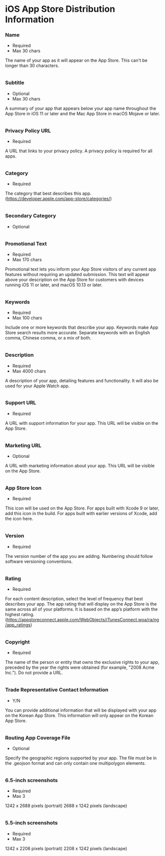 # iOS App Store Distribution Information


### Name

* Required
* Max 30 chars

The name of your app as it will appear on the App Store. This can't be longer than 30 characters.

```

```

### Subtitle

* Optional
* Max 30 chars

A summary of your app that appears below your app name throughout the App Store in iOS 11 or later and the Mac App Store in macOS Mojave or later.

```

```

### Privacy Policy URL

* Required

A URL that links to your privacy policy. A privacy policy is required for all apps.

```

```

### Category

* Required

The category that best describes this app.
(https://developer.apple.com/app-store/categories/)

```

```

### Secondary Category

* Optional

```

```

### Promotional Text

* Required
* Max 170 chars

Promotional text lets you inform your App Store visitors of any current app features without requiring an updated submission. This text will appear above your description on the App Store for customers with devices running iOS 11 or later, and macOS 10.13 or later.

```

```

### Keywords

* Required
* Max 100 chars

Include one or more keywords that describe your app. Keywords make App Store search results more accurate. Separate keywords with an English comma, Chinese comma, or a mix of both.

```

```

### Description

* Required
* Max 4000 chars

A description of your app, detailing features and functionality. It will also be used for your Apple Watch app.

```

```

### Support URL

* Required

A URL with support information for your app. This URL will be visible on the App Store.

```

```

### Marketing URL

* Optional

A URL with marketing information about your app. This URL will be visible on the App Store.

```

```

### App Store Icon

* Required

This icon will be used on the App Store. For apps built with Xcode 9 or later, add this icon in the build. For apps built with earlier versions of Xcode, add the icon here.

```

```

### Version

* Required

The version number of the app you are adding. Numbering should follow software versioning conventions.

```

```

### Rating

* Required

For each content description, select the level of frequency that best describes your app. The app rating that will display on the App Store is the same across all of your platforms. It is based on the app’s platform with the highest rating.
(https://appstoreconnect.apple.com/WebObjects/iTunesConnect.woa/ra/ng/app_ratings)


```

```

### Copyright

* Required

The name of the person or entity that owns the exclusive rights to your app, preceded by the year the rights were obtained (for example, "2008 Acme Inc."). Do not provide a URL.

```

```

### Trade Representative Contact Information

* Y/N

You can provide additional information that will be displayed with your app on the Korean App Store. This information will only appear on the Korean App Store.

```

```

### Routing App Coverage File

* Optional

Specify the geographic regions supported by your app. The file must be in the .geojson format and can only contain one multipolygon elements.

```

```

### 6.5-inch screenshots

* Required
* Max 3

1242 x 2688 pixels (portrait)
2688 x 1242 pixels (landscape)

```

```

### 5.5-inch screenshots

* Required
* Max 3

1242 x 2208 pixels (portrait)
2208 x 1242 pixels (landscape)

```

```
